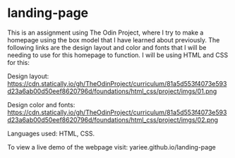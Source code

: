 # landing-page
This is an assignment using The Odin Project, where I try to make a homepage using the box model that I have learned about previously. 
The following links are the design layout and color and fonts that I will be needing to use for this homepage to function. I will be
using HTML and CSS for this:

Design layout: https://cdn.statically.io/gh/TheOdinProject/curriculum/81a5d553f4073e593d23a6ab00d50eef8620796d/foundations/html_css/project/imgs/01.png

Design color and fonts: https://cdn.statically.io/gh/TheOdinProject/curriculum/81a5d553f4073e593d23a6ab00d50eef8620796d/foundations/html_css/project/imgs/02.png

Languages used: HTML, CSS.

To view a live demo of the webpage visit: yariee.github.io/landing-page